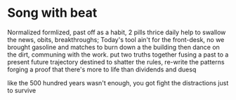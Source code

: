 # Song with beat
Normalized formlized, past off as a habit, 2 pills thrice daily
help to swallow the news, obits, breakthroughs; 
Today's tool ain't for the front-desk, no we brought
gasoline and matches to burn down a the building
then dance on the dirt, communing with the work.
put two truths together fusing a past to a present
future trajectory destined to shatter the rules,
re-write the patterns forging a proof
that there's more to life than dividends and duesq 


like the 500 hundred years wasn't enough, you got fight the distractions just to survive 